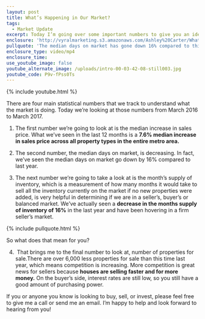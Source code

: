 ```yaml
---
layout: post
title: What’s Happening in Our Market?
tags:
  - Market Update
excerpt: Today I’m going over some important numbers to give you an idea of what’s happening in our market.
enclosure: 'http://vyralmarketing.s3.amazonaws.com/Ashley%20Carter/Whats%20Happening%20in%20Our%20Market%253F%20%281%29.mp4'
pullquote: 'The median days on market has gone down 16% compared to this time last year.'
enclosure_type: video/mp4
enclosure_time:
use_youtube_image: false
youtube_alternate_image: /uploads/intro-00-03-42-08-still003.jpg
youtube_code: P9v-fPss0Ts
---
```



{% include youtube.html %}

There are four main statistical numbers that we track to understand what the market is doing. Today we’re looking at those numbers from March 2016 to March 2017.&nbsp;

1. The first number we’re going to look at is the median increase in sales price. What we’ve seen in the last 12 months is a **7.6% median increase in sales price across all property types in the entire metro area.**

2. The second number, the median days on market, is decreasing. In fact, we’ve seen the median days on market go down by 16% compared to last year.

3. The next number we’re going to take a look at is the month’s supply of inventory, which is a measurement of how many months it would take to sell all the inventory currently on the market if no new properties were added, is very helpful in determining if we are in a seller’s, buyer’s or balanced market. We’ve actually seen a **decrease in the months supply of inventory of 16%** in the last year and have been hovering in a firm seller’s market.&nbsp;

{% include pullquote.html %}

So what does that mean for you?

4. &nbsp;That brings me to the final number to look at, number of properties for sale.There are over 6,000 less properties for sale than this time last year, which means competition is increasing. More competition is great news for sellers because **houses are selling faster and for more money.** On the buyer’s side, interest rates are still low, so you still have a good amount of purchasing power.&nbsp;

If you or anyone you know is looking to buy, sell, or invest, please feel free to give me a call or send me an email. I’m happy to help and look forward to hearing from you!